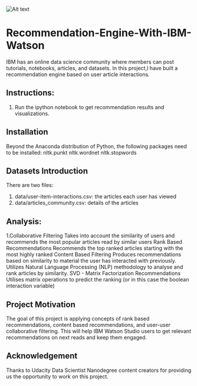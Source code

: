 ![Alt text](https://uploads.toptal.io/blog/image/125351/toptal-blog-image-1517915383695-cfef65b3d04c9f280f5d7f7a50465aeb.png?raw=true "Recommendation Systems")
# Recommendation-Engine-With-IBM-Watson
IBM has an online data science community where members can post tutorials, notebooks, articles, and datasets.
In this project,I have built a recommendation engine based on user article interactions.
## Instructions:
1. Run the ipython notebook to get recommendation results and visualizations.
## Installation
Beyond the Anaconda distribution of Python, the following packages need to be installed:
  nltk.punkt
  nltk.wordnet
  nltk.stopwords
## Datasets Introduction
There are two files: 
1. data/user-item-interactions.csv: the articles each user has viewed
2. data/articles_community.csv: details of the articles
## Analysis:
1.Collaborative Filtering
Takes into account the similarity of users and recommends the most popular articles read by similar users
Rank Based Recommendations
Recommends the top ranked articles starting with the most highly ranked
Content Based Filtering
Produces recommendations based on similarity to material the user has interacted with previously. Utilizes Natural Language Processing (NLP) methodology to analyse and rank articles by similarity.
SVD - Matrix Factorization Recommendations
Utilises matrix operations to predict the ranking (or in this case the boolean interaction variable)
## Project Motivation
The goal of this project is applying concepts of rank based recommendations, content based recommendations, and user-user collaborative filtering.
This will help IBM Watson Studio users to get relevant recommendations on next reads and keep them engaged.
## Acknowledgement
Thanks to Udacity Data Scientist Nanodegree content creators for providing us the opportunity to work on this project.
